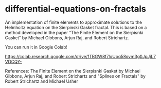 # differential-equations-on-fractals
An implementation of finite elements to approximate solutions to the Helmholtz equation on the Sierpinski Gasket fractal. This is based on a method developed in the paper "The Finite Element on the Sierpisnki Gasket" by Michael Gibbons, Arjun Raj, and Robert Strichartz.

You can run it in Google Colab!

https://colab.research.google.com/drive/1TBGW8f7loUoq58ovm3g0JpJjL7VDCQY-

References: The Finite Element on the Sierpisnki Gasket by Michael Gibbons, Arjun Raj, and Robert Strichartz and "Splines on Fractals" by Robert Strichartz and Michael Usher
